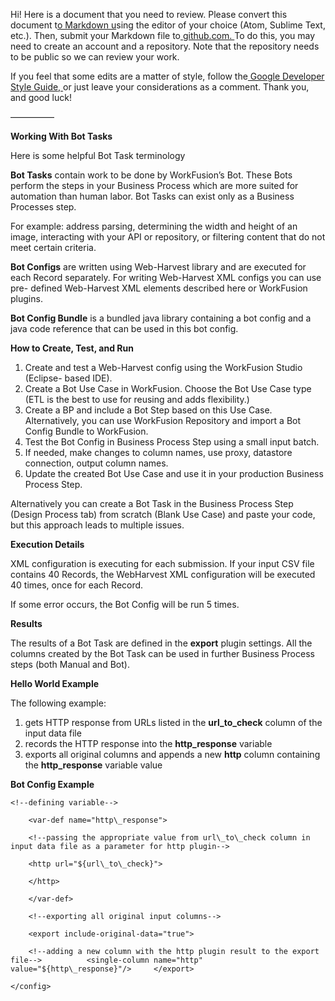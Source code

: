 Hi! Here is a document that you need to review. Please convert this document t[o Markdown u](https://github.com/adam-p/markdown-here/wiki/Markdown-Cheatsheet)sing the editor of your choice (Atom, Sublime Text, etc.). Then, submit your Markdown file to[ github.com. ](https://github.com/)To do this, you may need to create an account and a repository. Note that the repository needs to be public so we can review your work.  

If you feel that some edits are a matter of style, follow the[ Google Developer Style Guide, ](https://developers.google.com/style/)or just leave your considerations as a comment. Thank you, and good luck!  

—————  

**Working With Bot Tasks**

Here is some helpful Bot Task terminology

**Bot Tasks** contain work to be done by WorkFusion’s Bot. These Bots perform the steps in your Business Process which are more suited for automation than human labor. Bot Tasks can exist only as a Business Processes step.  

For example: address parsing, determining the width and height of an image, interacting with your API or repository, or filtering content that do not meet certain criteria.  

**Bot Configs** are written using Web-Harvest library and are executed for each Record separately. For writing Web-Harvest XML configs you can use pre- defined Web-Harvest XML elements described here or WorkFusion plugins.  

**Bot Config Bundle** is a bundled java library containing a bot config and a java code reference that can be used in this bot config.  

**How to Create, Test, and Run**  

1. Create and test a Web-Harvest config using the WorkFusion Studio (Eclipse- based IDE).  
1. Create a Bot Use Case in WorkFusion. Choose the Bot Use Case type (ETL is the best to use for reusing and adds flexibility.)  
3. Create a BP and include a Bot Step based on this Use Case. Alternatively, you can use WorkFusion Repository and import a Bot Config Bundle to WorkFusion.  
3. Test the Bot Config in Business Process Step using a small input batch.  
3. If needed, make changes to column names, use proxy, datastore connection, output column names.  
3. Update the created Bot Use Case and use it in your production Business Process Step.  

Alternatively you can create a Bot Task in the Business Process Step (Design Process tab) from scratch (Blank Use Case) and paste your code, but this approach leads to multiple issues.  

**Execution Details**  

XML configuration is executing for each submission. If your input CSV file contains 40 Records, the WebHarvest XML configuration will be executed 40 times, once for each Record.  

If some error occurs, the Bot Config will be run 5 times.  

**Results**  

The results of a Bot Task are defined in the **export** plugin settings. All the columns created by the Bot Task can be used in further Business Process steps (both Manual and Bot).  

**Hello World Example**  

The following example:  

1. gets HTTP response from URLs listed in the **url\_to\_check** column of the input data file
2. records the HTTP response into the **http\_response** variable  
2. exports all original columns and appends a new **http** column containing the **http\_response** variable value

**Bot Config Example**  

<?xml version="1.0" encoding="UTF-8"?>  

<config>  

```
<!--defining variable-->  

    <var-def name="http\_response">  

    <!--passing the appropriate value from url\_to\_check column in input data file as a parameter for http plugin-->  

    <http url="${url\_to\_check}">
    
    </http>     
    
    </var-def>  
  
    <!--exporting all original input columns-->  

    <export include-original-data="true">  

    <!--adding a new column with the http plugin result to the export file-->          <single-column name="http" value="${http\_response}"/>     </export>  

</config> 
